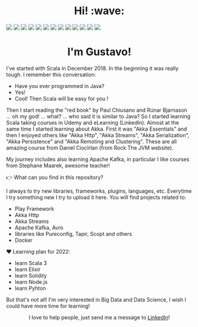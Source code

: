 <h1 align='center'> Hi! :wave:</h1>


![](https://img.shields.io/badge/OS-Mac-informational?style=flat&logoColor=white&color=2bbc8a)
![](https://img.shields.io/badge/Editor-IntellijIDEA-informational?style=flat&logoColor=white&color=2bbc8a)
![](https://img.shields.io/badge/Code-Scala-informational?style=flat&logoColor=white&color=2bbc8a)
![](https://img.shields.io/badge/Code-Javascript-informational?style=flat&logoColor=white&color=2bbc8a)
![](https://img.shields.io/badge/Code-Java-informational?style=flat&logoColor=white&color=2bbc8a)
![](https://img.shields.io/badge/Tools-Docker-informational?style=flat&logoColor=white&color=2bbc8a)
![](https://img.shields.io/badge/DB-Mongodb-informational?style=flat&logoColor=white&color=2bbc8a)
![](https://img.shields.io/badge/DB-Postgresql-informational?style=flat&logoColor=white&color=2bbc8a)
![](https://img.shields.io/badge/DB-Cassandra-informational?style=flat&logoColor=white&color=2bbc8a)
![](https://img.shields.io/badge/MessageBrokers-ApacheKafka-informational?style=flat&logoColor=white&color=2bbc8a)
![](https://img.shields.io/badge/Frameworks-PlayFramework-informational?style=flat&logoColor=white&color=2bbc8a)
![](https://img.shields.io/badge/Toolkits-AkkaHttp-informational?style=flat&logoColor=white&color=2bbc8a)
![](https://img.shields.io/badge/Toolkits-AkkaStreams-informational?style=flat&logoColor=white&color=2bbc8a)

<h1 align='center'>
I'm Gustavo!  
</h1>


I've started with Scala in December 2018.
In the beginning it was really tough. I remember this conversation:

- Have you ever programmed in Java?
- Yes!
- Cool! Then Scala will be easy for you !

Then I start reading the "red book" by Paul Chiusano and Rúnar Bjarnason ... oh my god! ... what? ... who said it is similar to Java?
So I started learning Scala taking courses in Udemy and eLearning (LinkedIn).
Almost at the same time I started learning about Akka. First it was "Akka Essentials" and then I enjoyed others like "Akka Http", "Akka Streams", "Akka Serialization", "Akka Persistence" and "Akka Remoting and Clustering". These are all amazing course from Daniel Ciocîrlan (from Rock The JVM website).

My journey includes also learning Apache Kafka, in particular I like courses from Stephane Maarek, awesome teacher!

👉 What can you find in this repository?

I always to try new libraries, frameworks, plugins, languages, etc.
Everytime I try something new I try to upload it here.
You will find projects related to:

- Play Framework
- Akka Http
- Akka Streams
- Apache Kafka, Avro
- libraries like Pureconfig, Tapir, Scopt and others
- Docker

♥️ Learning plan for 2022:

- learn Scala 3
- learn Elixir
- learn Solidity
- learn Node.js
- learn Pyhton

But that's not all! I'm very interested in Big Data and Data Science, I wish I could have more time for learning!

<p align='center'>I love to help people, just send me a message to <a href="https://www.linkedin.com/in/gustavomuniz/">LinkedIn</a>!</p>
